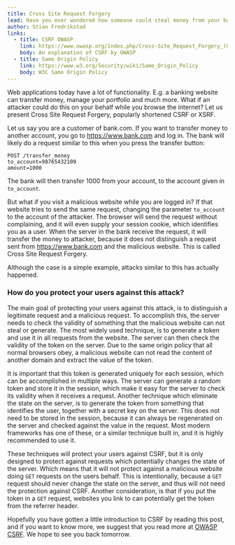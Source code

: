 ```yaml
---
title: Cross Site Request Forgery
lead: Have you ever wondered how someone could steal money from your bank account while you browse certain sites, or post as you on Facebook? That is called Cross Site Request Forgery (CSRF), and we will try to explain what it is, and how you protect your website, and your users.
author: Stian Fredrikstad
links:
  - title: CSRF OWASP
    link: https://www.owasp.org/index.php/Cross-Site_Request_Forgery_(CSRF)
    body: An explanation of CSRF by OWASP
  - title: Same Origin Policy
    link: https://www.w3.org/Security/wiki/Same_Origin_Policy
    body: W3C Same Origin Policy
---
```


Web applications today have a lot of functionality. 
E.g. a banking website can transfer money, manage your portfolio and much more. 
What if an attacker could do this on your behalf while you browse the internet? Let us present Cross Site Request Forgery, popularly shortened CSRF or XSRF.

Let us say you are a customer of bank.com. If you want to transfer money to another account, you go to https://www.bank.com and log in. The bank will likely do a request similar to this when you press the transfer button:

```
POST /transfer_money
to_account=98765432109
amount=1000
```

The bank will then transfer 1000 from your account, to the account given in `to_account`.

But what if you visit a malicious website while you are logged in? If that website tries to send the same request, changing the parameter `to_account` to the account of the attacker. 
The browser will send the request without complaining, and it will even supply your session cookie, which identifies you as a user. 
When the server in the bank receive the request, it will transfer the money to attacker, because it does not distinguish a request sent from https://www.bank.com and the malicious website. This is called Cross Site Request Forgery.

Although the case is a simple example, attacks similar to this has actually happened.

### How do you protect your users against this attack?

The main goal of protecting your users against this attack, is to distinguish a legitimate request and a malicious request. 
To accomplish this, the server needs to check the validity of something that the malicious website can not steal or generate. 
The most widely used technique, is to generate a token and use it in all requests from the website. The server can then check the validity of the token on the server. 
Due to the same origin policy that all normal browsers obey, a malicious website can not read the content of another domain and extract the value of the token.

It is important that this token is generated uniquely for each session, which can be accomplished in multiple ways. 
The server can generate a random token and store it in the session, which make it easy for the server to check its validity when it receives a request. 
Another technique which eliminate the state on the server, is to generate the token from something that identifies the user, together with a secret key on the server. 
This does not need to be stored in the session, because it can always be regenerated on the server and checked against the value in the request. 
Most modern frameworks has one of these, or a similar technique built in, and it is highly recommended to use it.

These techniques will protect your users against CSRF, but it is only designed to protect against requests which potentially changes the state of the server. 
Which means that it will not protect against a malicious website doing `GET` requests on the users behalf. This is intentionally, because a `GET` request should never change the state on the server, and thus will not need the protection against CSRF. 
Another consideration, is that if you put the token in a `GET` request, websites you link to can potentially get the token from the referrer header.


Hopefully you have gotten a little introduction to CSRF by reading this post, and if you want to know more, we suggest that you read more at [OWASP CSRF](https://www.owasp.org/index.php/Cross-Site_Request_Forgery_%28CSRF%29). We hope to see you back tomorrow.
